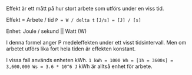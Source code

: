Effekt är ett mått på hur stort arbete som utförs under en viss tid. 

Effekt = Arbete / tid
`P = W / delta t`
`[J/s] = [J] / [s]`

Enhet: Joule / sekund || Watt (W)

I denna formel anger P medeleffekten under ett visst tidsintervall. Men om arbetet utförs lika fort hela tiden är effekten konstant. 

I vissa fall används enheten kWh. `1 kWh = 1000 Wh = [1h = 3600s] = 3,600,000 Ws = 3.6 * 10^6 J` kWh är alltså enhet för arbete. 